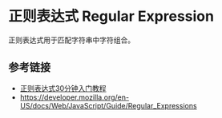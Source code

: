 # 正则表达式 Regular Expression

正则表达式用于匹配字符串中字符组合。

## 参考链接
* [正则表达式30分钟入门教程](https://deerchao.net/tutorials/regex/regex.htm)
* https://developer.mozilla.org/en-US/docs/Web/JavaScript/Guide/Regular_Expressions
